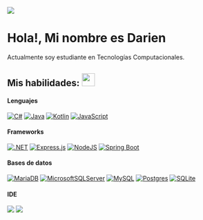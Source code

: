 ![](https://komarev.com/ghpvc/?username=darien786)

# Hola!, Mi nombre es Darien 

Actualmente soy estudiante en Tecnologías Computacionales. 


## Mis habilidades: <img src="https://media.giphy.com/media/WUlplcMpOCEmTGBtBW/giphy.gif" width="30">

<div>
  <h4> Lenguajes </h4>
  
  <span>
    
  [![C#](https://img.shields.io/badge/C%23-%23239120.svg?logo=csharp&logoColor=white)](#)
  [![Java](https://img.shields.io/badge/Java-%23ED8B00.svg?logo=openjdk&logoColor=white)](#)
  [![Kotlin](https://img.shields.io/badge/Kotlin-%237F52FF.svg?logo=kotlin&logoColor=white)](#)
  [![JavaScript](https://img.shields.io/badge/JavaScript-F7DF1E?logo=javascript&logoColor=000)](#)
  
    
  </span>

  <h4>  Frameworks </h4>
  
  <span>
    
  [![.NET](https://img.shields.io/badge/.NET-512BD4?logo=dotnet&logoColor=fff)](#)
  [![Express.js](https://img.shields.io/badge/Express.js-%23404d59.svg?logo=express&logoColor=%2361DAFB)](#)
  [![NodeJS](https://img.shields.io/badge/Node.js-6DA55F?logo=node.js&logoColor=white)](#)
  [![Spring Boot](https://img.shields.io/badge/Spring%20Boot-6DB33F?logo=springboot&logoColor=fff)](#)
  
  </span>
  
  <h4> Bases de datos</h4>
  <span>
    
  [![MariaDB](https://img.shields.io/badge/MariaDB-003545?logo=mariadb&logoColor=white)](#)
  [![MicrosoftSQLServer](https://img.shields.io/badge/Microsoft%20SQL%20Server-CC2927?logo=microsoft%20sql%20server&logoColor=white)](#)
  [![MySQL](https://img.shields.io/badge/MySQL-4479A1?logo=mysql&logoColor=fff)](#)
  [![Postgres](https://img.shields.io/badge/Postgres-%23316192.svg?logo=postgresql&logoColor=white)](#)
  [![SQLite](https://img.shields.io/badge/SQLite-%2307405e.svg?logo=sqlite&logoColor=white)](#)
  
  </span>

  <h4> IDE </h4>
  <span>

<img src="https://img.shields.io/badge/Android_Studio-3DDC84?style=for-the-badge&logo=android-studio&logoColor=white">
<img src="https://img.shields.io/badge/Visual_Studio_Code-0078D4?style=for-the-badge&logo=visual%20studio%20code&logoColor=white">
    
  </span>

</div>

